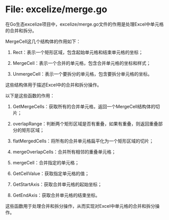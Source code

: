 # File: excelize/merge.go

在Go生态excelize项目中，excelize/merge.go文件的作用是处理Excel中单元格的合并和拆分。

MergeCell这几个结构体的作用如下：

1. Rect：表示一个矩形区域，包含起始单元格和结束单元格的坐标；

2. MergeCell：表示一个合并的单元格，包含合并单元格的坐标和样式；

3. UnmergeCell：表示一个要拆分的单元格，包含要拆分单元格的坐标。

这些结构体用于描述Excel中的合并和拆分操作。

以下是这些函数的作用：

1. GetMergeCells：获取所有的合并单元格，返回一个MergeCell结构体的切片；

2. overlapRange：判断两个矩形区域是否有重叠，如果有重叠，则返回重叠部分的矩形区域；

3. flatMergedCells：将所有的合并单元格扁平化为一个矩形区域的切片；

4. mergeOverlapCells：合并所有相邻的重叠单元格；

5. mergeCell：合并指定的单元格；

6. GetCellValue：获取指定单元格的值；

7. GetStartAxis：获取合并单元格的起始坐标；

8. GetEndAxis：获取合并单元格的结束坐标。

这些函数用于处理合并和拆分操作，从而实现对Excel中单元格的合并和拆分操作。

